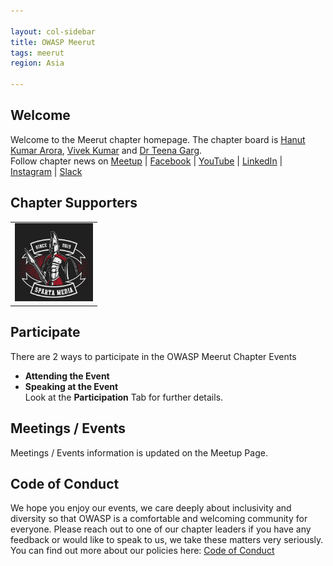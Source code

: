 ```yaml
---

layout: col-sidebar
title: OWASP Meerut
tags: meerut
region: Asia

---
```


## Welcome
Welcome to the Meerut chapter homepage. The chapter board is [Hanut Kumar Arora](mailto:hanut.arora@owasp.org), [Vivek Kumar](mailto:vivek.kumar@owasp.org) and [Dr Teena Garg](mailto:teena.garg@owasp.org).  
Follow chapter news on [Meetup](https://www.meetup.com/OWASP-Meerut-Chapter/) | [Facebook](https://www.facebook.com/OWASPMeerut) | [YouTube](https://www.youtube.com/channel/UC1PIyiJ4-X0OrOXiy0A1Y0g/) | [LinkedIn](https://www.linkedin.com/groups/10441368/) | [Instagram](https://www.instagram.com/OWASPMeerut) | [Slack](https://owasp.slack.com/messages/CJNJRF327)

## Chapter Supporters
<table cellpadding="15" cellspacing="0">
    <tr>
        <td><a href="mailto:ansh.malhotra149@gmail.com" target="_blank" rel="noopener"><img src="assets/images/supporter_sparta_media.jpeg" alt="Sparta Media" width="125px" height="125px"></a></td>
    </tr>
</table>

## Participate
There are 2 ways to participate in the OWASP Meerut Chapter Events
* **Attending the Event**
* **Speaking at the Event**  
Look at the **Participation** Tab for further details.

## Meetings / Events
Meetings / Events information is updated on the Meetup Page.

## Code of Conduct
We hope you enjoy our events, we care deeply about inclusivity and diversity so that OWASP is a comfortable and welcoming community for everyone. Please reach out to one of our chapter leaders if you have any feedback or would like to speak to us, we take these matters very seriously. You can find out more about our policies here: [Code of Conduct](/www-policy/operational/code-of-conduct.html)
